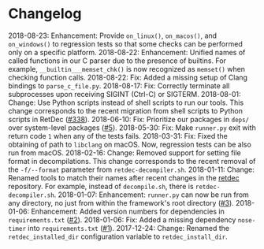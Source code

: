 # Changelog

2018-08-23: Enhancement: Provide `on_linux()`, `on_macos()`, and `on_windows()` to regression tests so that some checks can be performed only on a specific platform.
2018-08-22: Enhancement: Unified names of called functions in our C parser due to the presence of builtins. For example, `__builtin___memset_chk()` is now recognized as `memset()` when checking function calls.
2018-08-22: Fix: Added a missing setup of Clang bindings to `parse_c_file.py`.
2018-08-17: Fix: Correctly terminate all subprocesses upon receiving SIGINT (Ctrl-C) or SIGTERM.
2018-08-01: Change: Use Python scripts instead of shell scripts to run our tools. This change corresponds to the recent migration from shell scripts to Python scripts in RetDec ([#338](https://github.com/avast-tl/retdec/pull/338)).
2018-06-10: Fix: Prioritize our packages in `deps/` over system-level packages ([#5](https://github.com/avast-tl/retdec-regression-tests-framework/issues/5)).
2018-05-30: Fix: Make `runner.py` exit with return code `1` when any of the tests fails.
2018-03-31: Fix: Fixed the obtaining of path to `libclang` on macOS. Now, regression tests can be also run from macOS.
2018-02-16: Change: Removed support for setting file format in decompilations. This change corresponds to the recent removal of the `-f/--format` parameter from `retdec-decompiler.sh`.
2018-01-11: Change: Renamed tools to match their names after recent changes in the [retdec](https://github.com/avast-tl/retdec) repository. For example, instead of `decompile.sh`, there is `retdec-decompiler.sh`.
2018-01-07: Enhancement: `runner.py` can now be run from any directory, no just from within the framework's root directory ([#3](https://github.com/avast-tl/retdec-regression-tests-framework/pull/3)).
2018-01-06: Enhancement: Added version numbers for dependencies in `requirements.txt` ([#2](https://github.com/avast-tl/retdec-regression-tests-framework/pull/2)).
2018-01-06: Fix: Added a missing dependency `nose-timer` into `requirements.txt` ([#1](https://github.com/avast-tl/retdec-regression-tests-framework/pull/1)).
2017-12-24: Change: Renamed the `retdec_installed_dir` configuration variable to `retdec_install_dir`.
